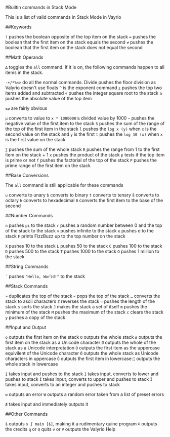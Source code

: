 #Builtin commands in Stack Mode

This is a list of valid commands in Stack Mode in Vayrio

##Keywords

`!` pushes the boolean opposite of the top item on the stack
`=` pushes the boolean that the first item on the stack equals the second
`≠` pushes the boolean that the first item on the stack does not equal the second

##Math Operands

`∆` toggles the `all` command. If it is on, the following commands happen to all items in the stack.

`-+/*%<>` do all the normal commands. Divide pushes the floor division as Valyrio doesn't use floats
`^` is the exponent command
`±` pushes the top two items added and subtracted
`√` pushes the integer square root to the stack
`a` pushes the absolute value of the top item

`≤≥` are fairly obvious

`µ` converts to value to `x * 1000000`
`‰` divided value by 1000
`~` pushes the negative value of the first item to the stack
`S` pushes the sum of the range of the top of the first item in the stack
`l` pushes the `log x (y)` when `x` is the second value on the stack and `y` is the first
`t` pushes the `log 10 (x)` when `x` is the first value on the stack

`∑` pushes the sum of the whole stack
`R` pushes the range from 1 to the first item on the stack + 1
`x` pushes the product of the stack
`p` tests if the top item is prime or not
`f` pushes the factorial of the top of the stack
`P` pushes the prime range of the first item on the stack

##Base Conversions

The `all` command is still applicable for these commands

`u` converts to unary
`b` converts to binary
`t` converts to tenary
`å` converts to octary
`h` converts to hexadecimal
`B` converts the first item to the base of the second

##Number Commands

`π` pushes `pi` to the stack
`r` pushes a random number between 0 and the top of the stack to the stack
`∞` pushes infinite to the stack
`e` pushes e to the stack
`F` prints FizzBuzz up to the top number on the stack

`X` pushes 10 to the stack
`L` pushes 50 to the stack
`C` pushes 100 to the stack
`D` pushes 500 to the stack
`T` pushes 1000 to the stack
`Ω` pushes 1 million to the stack

##String Commands

`´` pushes `"Hello, World!"` to the stack

##Stack Commands

`»` duplicates the top of the stack
`«` pops the top of the stack
`…` converts the stack to ascii characters
`Z` reverses the stack
`—` pushes the length of the stack
`s` sorts the stack
`J` makes the stack a set of itself
`m` pushes the minimum of the stack
`M` pushes the maximum of the stack
`c` clears the stack
`y` pushes a copy of the stack

##Input and Output

`o` outputs the first item on the stack
`O` outputs the whole stack
`ø` outputs the first item on the stack as a Unicode character
`Ø` outputs the whole of the stack as a Unicode interpretation
`Ó` outputs the first item as the uppercase equivilent of the Unicode character
`Ô` outputs the whole stack as Unicode characters in uppercase
`Ò` outputs the first item in lowercase
`` outputs the whole stack in lowercase

`I` takes input and pushes to the stack
`Í` takes input, converts to lower and pushes to stack
`Î` takes input, converts to upper and pushes to stack
`Ï` takes input, converts to an integer and pushes to stack

`w` outputs an error
`W` outputs a random error taken from a list of preset errors

`Æ` takes input and immediately outputs it

##Other Commands

`§` outputs `s ∫ main [§]`, making it a rudimentary quine program
`©` outputs the credits
`q` or `Q` quits
`v` or `V` outputs the Valyrio Help
